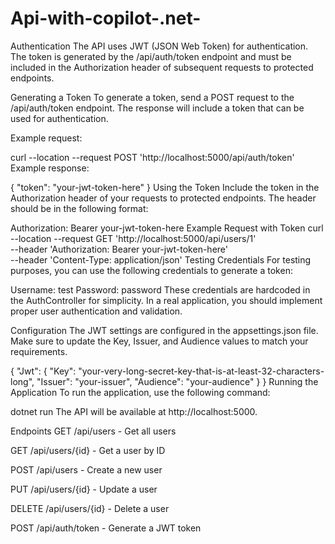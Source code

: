 # Api-with-copilot-.net-


Authentication
The API uses JWT (JSON Web Token) for authentication. The token is generated by the /api/auth/token endpoint and must be included in the Authorization header of subsequent requests to protected endpoints.

Generating a Token
To generate a token, send a POST request to the /api/auth/token endpoint. The response will include a token that can be used for authentication.

Example request:

curl --location --request POST 'http://localhost:5000/api/auth/token'
Example response:

{
    "token": "your-jwt-token-here"
}
Using the Token
Include the token in the Authorization header of your requests to protected endpoints. The header should be in the following format:

Authorization: Bearer your-jwt-token-here
Example Request with Token
curl --location --request GET 'http://localhost:5000/api/users/1' \
--header 'Authorization: Bearer your-jwt-token-here' \
--header 'Content-Type: application/json'
Testing Credentials
For testing purposes, you can use the following credentials to generate a token:

Username: test
Password: password
These credentials are hardcoded in the AuthController for simplicity. In a real application, you should implement proper user authentication and validation.

Configuration
The JWT settings are configured in the appsettings.json file. Make sure to update the Key, Issuer, and Audience values to match your requirements.

{
  "Jwt": {
    "Key": "your-very-long-secret-key-that-is-at-least-32-characters-long",
    "Issuer": "your-issuer",
    "Audience": "your-audience"
  }
}
Running the Application
To run the application, use the following command:

dotnet run
The API will be available at http://localhost:5000.

Endpoints
GET /api/users - Get all users

GET /api/users/{id} - Get a user by ID

POST /api/users - Create a new user

PUT /api/users/{id} - Update a user

DELETE /api/users/{id} - Delete a user

POST /api/auth/token - Generate a JWT token
